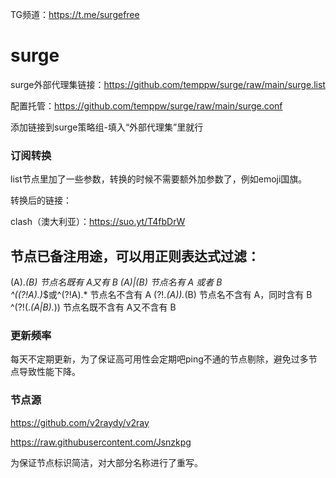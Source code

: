 TG频道：https://t.me/surgefree
# surge
surge外部代理集链接：https://github.com/temppw/surge/raw/main/surge.list

配置托管：https://github.com/temppw/surge/raw/main/surge.conf

添加链接到surge策略组-填入“外部代理集”里就行
### 订阅转换
list节点里加了一些参数，转换的时候不需要额外加参数了，例如emoji国旗。

转换后的链接：

clash（澳大利亚）：https://suo.yt/T4fbDrW

## 节点已备注用途，可以用正则表达式过滤：
(A).*(B)             节点名既有 A又有 B 
(A)|(B)              节点名有 A 或者 B   
^((?!A).)*$或^(?!A).*   节点名不含有 A 
(?!.*(A)).*(B)         节点名不含有 A，同时含有 B
^(?!(.*(A|B).*))      节点名既不含有 A又不含有 B

### 更新频率
每天不定期更新，为了保证高可用性会定期吧ping不通的节点剔除，避免过多节点导致性能下降。

### 节点源
https://github.com/v2raydy/v2ray

https://raw.githubusercontent.com/Jsnzkpg

为保证节点标识简洁，对大部分名称进行了重写。
